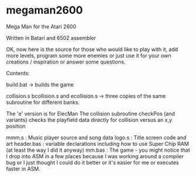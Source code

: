 # megaman2600
Mega Man for the Atari 2600

Written in Batari and 6502 assembler

OK, now here is the source for those who would like to play with it, add more levels, 
program some more enemies or just use it for your own creations / inspiration or answer some questions.

Contents:

build.bat -> builds the game

collision.s bcollision.s and ecollision.s -> three copies of the same subroutine for different banks.

The 'e' version is for ElecMan
The collision subroutine checkPos (and variants) checks the playfield data directly for collision versus an x,y position

mmm.s : Music player source and song data
logo.s : Title screen code and art
header.bas : variable declarations including how to use Super Chip RAM (at least the way I did it anyway)
mm.bas : The game - you might notice that I drop into ASM in a few places because I was working around a compiler bug
                    or I just thought I could do it better or it's easier for me or executes faster in ASM.
